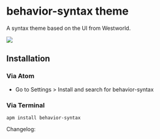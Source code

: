 # behavior-syntax theme

A syntax theme based on the UI from Westworld.

![](https://raw.github.com/sphen/behavior-syntax/master/screenshot.jpg)

## Installation
### Via Atom
 * Go to Settings > Install and search for behavior-syntax

### Via Terminal

```
apm install behavior-syntax
```

Changelog:
